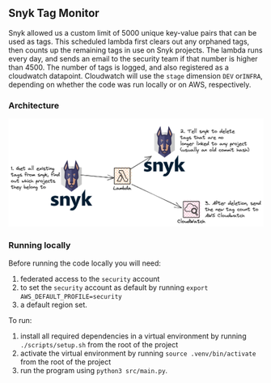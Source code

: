 ## Snyk Tag Monitor

Snyk allowed us a custom limit of 5000 unique key-value pairs that can be used as tags. This scheduled lambda first clears out any orphaned tags, then counts up the remaining tags in use on Snyk projects. The lambda runs every day, and sends
an email to the security team if that number is higher than 4500. The number of tags is logged, and also registered as a
cloudwatch datapoint. Cloudwatch will use the `stage` dimension `DEV` or`INFRA`, depending on whether the code was run locally or on AWS, respectively.

### Architecture
![Architecture](docs/images/snyk-tag-monitor.png)

### Running locally
Before running the code locally you will need:

1. federated access to the `security` account
2. to set the `security` account as default by running `export AWS_DEFAULT_PROFILE=security`
3. a default region set.

To run:

1. install all required dependencies in a virtual environment by running `./scripts/setup.sh` from the root of the project
2. activate the virtual environment by running `source .venv/bin/activate` from the root of the project
3. run the program using `python3 src/main.py`.
